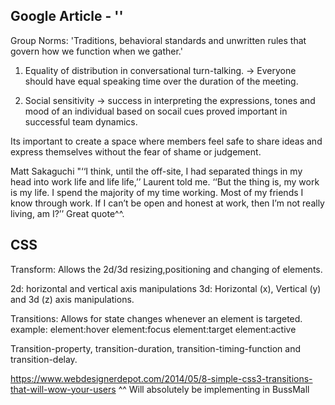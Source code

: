 ## Google Article - ''

Group Norms: 'Traditions, behavioral standards and unwritten rules that govern how we function when we gather.'

1. Equality of distribution in conversational turn-talking.
-> Everyone should have equal speaking time over the duration of the meeting. 

2. Social sensitivity
-> success in interpreting the expressions, tones and mood of an individual based on socail cues proved important in successful team dynamics. 

Its important to create a space where members feel safe to share ideas and express themselves without the fear of shame or judgement. 

Matt Sakaguchi "‘‘I think, until the off-site, I had separated things in my head into work life and life life,’’ Laurent told me. ‘‘But the thing is, my work is my life. I spend the majority of my time working. Most of my friends I know through work. If I can’t be open and honest at work, then I’m not really living, am I?’’
Great quote^^.

## CSS

Transform: Allows the 2d/3d resizing,positioning and changing of elements. 

2d: horizontal and vertical axis manipulations
3d: Horizontal (x), Vertical (y) and 3d (z) axis manipulations. 

Transitions: Allows for state changes whenever an element is targeted.
example:
element:hover
element:focus
element:target
element:active

Transition-property, transition-duration, transition-timing-function and transition-delay.

https://www.webdesignerdepot.com/2014/05/8-simple-css3-transitions-that-will-wow-your-users
^^ Will absolutely be implementing in BussMall

